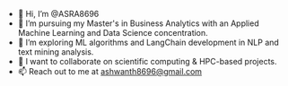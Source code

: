 - 👋 Hi, I’m @ASRA8696
- 👀 I’m pursuing my Master's in Business Analytics with an Applied Machine Learning and Data Science concentration.
- 🌱 I’m exploring ML algorithms and LangChain development in NLP and text mining analysis.
- 💞️ I want to collaborate on scientific computing & HPC-based projects.
- 📫 Reach out to me at ashwanth8696@gmail.com

<!---
ASRA8696/ASRA8696 is a ✨ special ✨ repository because its `README.md` (this file) appears on your GitHub profile.
You can click the Preview link to take a look at your changes.
--->
